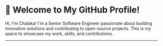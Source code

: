 # 👋 Welcome to My GitHub Profile!

Hi, I'm Chalaka! I'm a Senior Software Engineer passionate about building innovative solutions and contributing to open-source projects. This is my space to showcase my work, skills, and contributions.

---
